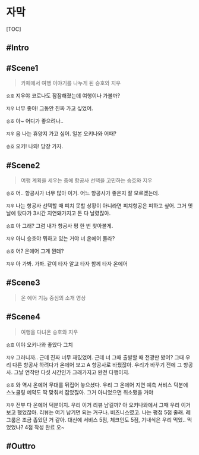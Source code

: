 #  자막

[TOC]

## #Intro



## #Scene1

> 카페에서 여행 이야기를 나누게 된 승호와 지우

`승호` 지우야 코로나도 잠잠해졌는데 여행이나 가볼까?

`지우` 너무 좋아! 그동안 진짜 가고 싶었어.

`승호` 아~ 어디가 좋으려나..

`지우` 음 나는 휴양지 가고 싶어. 일본 오키나와 어때?

`승호` 오키! 나와! 당장 가자.

## #Scene2

> 여행 계획을 세우는 중에 항공사 선택을 고민하는 승호와 지우

`승호` 어.. 항공사가 너무 많아 이거. 어느 항공사가 좋은지 잘 모르겠는데.

`지우` 나는 항공사 선택할 때 피치 못할 상황이 아니라면 피치항공은 피하고 싶어. 그거 옛날에 탔다가 3시간 지연돼가지고 돈 다 날렸잖아.

`승호` 아 그래? 그럼 내가 항공사 평 한 번 찾아볼게.

`지우` 아니 승호야 뭐하고 있는 거야 너 온에어 몰라?

`승호` 어? 온에어 그게 뭔데?

`지우` 아 가봐. 가봐. 같이 타자 알고 타자 함께 타자 온에어 

## #Scene3

> 온 에어 기능 중심의 소개 영상

## #Scene4

> 여행을 다녀온 승호와 지우

`승호` 이야 오키나와 좋았다 그치

`지우` 그러니까.. 근데 진짜 너무 재밌었어. 근데 너 그때 출발할 때 전광판 봤어? 그때 우리 다른 항공사 하려다가 온에어 보고 A 항공사로 바꿨잖아. 우리가 바꾸기 전에 그 항공사. 그날 연착만 다섯 시간인가 그래가지고 완전 다행이지.

`승호` 와 역시 온에어 무대를 뒤집어 놓으셨다. 우리 그 온에어 지연 예측 서비스 덕분에 스노쿨링 예약도 딱 맞춰서 잡았잖아. 그거 아니었으면 취소됐을 거야

`지우` 전부 다 온에어 덕분이지. 우리 이거 리뷰 남길까? 아 오키나와에서 그때 우리 이거 보고 했었잖아. 리뷰는 여기 남기면 되는 거구나. 비즈니스였고. 나는 평점 5점 줄래. 레그룸은 조금 좁았던 거 같아. 대신에 서비스 5점, 체크인도 5점, 기내식은 우리 먹었.. 먹었었나? 4점 작성 완료 오~

## #Outtro
